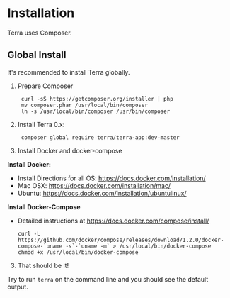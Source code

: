 Installation
============

Terra uses Composer.

Global Install
--------------

It's recommended to install Terra globally.

1. Prepare Composer

        curl -sS https://getcomposer.org/installer | php
        mv composer.phar /usr/local/bin/composer
        ln -s /usr/local/bin/composer /usr/bin/composer

2. Install Terra 0.x:

        composer global require terra/terra-app:dev-master

3. Install Docker and docker-compose

  **Install Docker:**
   
  - Install Directions for all OS: https://docs.docker.com/installation/
  - Mac OSX: https://docs.docker.com/installation/mac/
  - Ubuntu: https://docs.docker.com/installation/ubuntulinux/

  **Install Docker-Compose**
  
  - Detailed instructions at https://docs.docker.com/compose/install/
  
        curl -L https://github.com/docker/compose/releases/download/1.2.0/docker-compose-`uname -s`-`uname -m` > /usr/local/bin/docker-compose
        chmod +x /usr/local/bin/docker-compose

3. That should be it!

  Try to run `terra` on the command line and you should see the default output.
